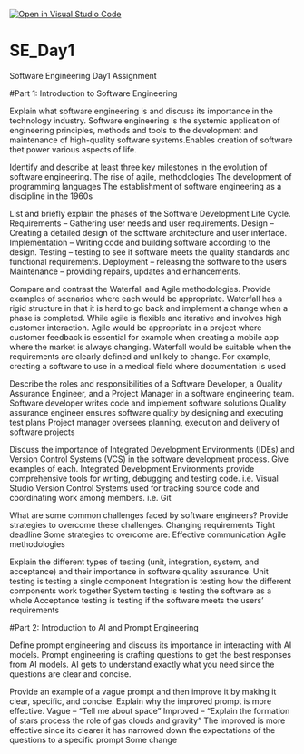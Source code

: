 [![Open in Visual Studio Code](https://classroom.github.com/assets/open-in-vscode-2e0aaae1b6195c2367325f4f02e2d04e9abb55f0b24a779b69b11b9e10269abc.svg)](https://classroom.github.com/online_ide?assignment_repo_id=15582550&assignment_repo_type=AssignmentRepo)
# SE_Day1
Software Engineering Day1 Assignment

#Part 1: Introduction to Software Engineering

Explain what software engineering is and discuss its importance in the technology industry.
Software engineering is the systemic application of engineering principles, methods and tools to the development and maintenance of high-quality software systems.Enables creation of software thet power various aspects of life.

Identify and describe at least three key milestones in the evolution of software engineering.
The rise of agile, methodologies
The development of programming languages
The establishment of software engineering as a discipline in the 1960s


List and briefly explain the phases of the Software Development Life Cycle.
Requirements – Gathering user needs and user requirements.
Design – Creating a detailed design of the software architecture and user interface.
Implementation – Writing code and building software according to the design.
Testing – testing to see if software meets the quality standards and functional requirements.
Deployment – releasing the software to the users
Maintenance – providing repairs, updates and enhancements.


Compare and contrast the Waterfall and Agile methodologies. Provide examples of scenarios where each would be appropriate.
Waterfall has a rigid structure in that it is hard to go back and implement a change when a phase is completed. While agile is flexible and iterative and involves high customer interaction.
Agile would be appropriate in a project where customer feedback is essential for example when creating a mobile app where the market is always changing.
Waterfall would be suitable when the requirements are clearly defined and unlikely to change. For example, creating a software to use in a medical field where documentation is used 


Describe the roles and responsibilities of a Software Developer, a Quality Assurance Engineer, and a Project Manager in a software engineering team.
Software developer writes code and implement software solutions
Quality assurance engineer ensures software quality by designing and executing test plans
Project manager oversees planning, execution and delivery of software projects


Discuss the importance of Integrated Development Environments (IDEs) and Version Control Systems (VCS) in the software development process. Give examples of each.
Integrated Development Environments provide comprehensive tools for writing, debugging and testing code. i.e. Visual Studio 
Version Control Systems used for tracking source code and coordinating work among members. i.e. Git


What are some common challenges faced by software engineers? Provide strategies to overcome these challenges.
Changing requirements
Tight deadline
Some strategies to overcome are:
Effective communication
Agile methodologies


Explain the different types of testing (unit, integration, system, and acceptance) and their importance in software quality assurance.
Unit testing is testing a single component
Integration is testing how the different components work together
System testing is testing the software as a whole
Acceptance testing is testing if the software meets the users’ requirements 


#Part 2: Introduction to AI and Prompt Engineering


Define prompt engineering and discuss its importance in interacting with AI models.
Prompt engineering is crafting questions to get the best responses from AI models.
AI gets to understand exactly what you need since the questions are clear and concise.


Provide an example of a vague prompt and then improve it by making it clear, specific, and concise. Explain why the improved prompt is more effective.
Vague – “Tell me about space”
Improved – “Explain the formation of stars process the role of gas clouds and gravity”
The improved is more effective since its clearer it has narrowed down the expectations of the questions to a specific prompt
Some change
